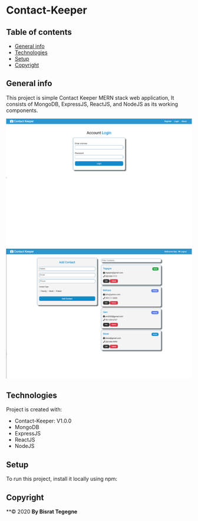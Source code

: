 # Contact-Keeper
## Table of contents
* [General info](#general-info)
* [Technologies](#technologies)
* [Setup](#setup)
* [Copyright](#Copyright)

## General info
This project is simple Contact Keeper MERN stack web application,
It consists of MongoDB, ExpressJS, ReactJS, and NodeJS as its working components.

<img src="/client/image/Screen2.png">
<img src="/client/image/Screen1.png">
  
  
## Technologies
Project is created with:
* Contact-Keeper: V1.0.0
* MongoDB
* ExpressJS
* ReactJS
* NodeJS


	
## Setup
To run this project, install it locally using npm:

## Copyright
**© 2020 
**By Bisrat Tegegne**

